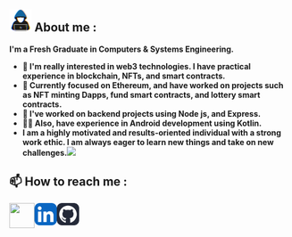 ## <picture><img src = "https://github.com/0xAbdulKhalid/0xAbdulKhalid/raw/main/assets/mdImages/about_me.gif" width=40px></picture> **About me :**
**I'm a Fresh Graduate in Computers & Systems Engineering.**

- **🔭 I'm really interested in web3 technologies. I have practical experience in blockchain, NFTs, and smart contracts.**
- **🚀 Currently focused on Ethereum, and have worked on projects such as NFT minting Dapps, fund smart contracts, and lottery smart contracts.**
- **🤩 I've worked on backend projects using Node js, and Express.**
- **🤳🏻 Also, have experience in Android development using Kotlin.**
- **I am a highly motivated and results-oriented individual with a strong work ethic. I am always eager to learn new things and take on new challenges.<img src="https://media.giphy.com/media/WUlplcMpOCEmTGBtBW/giphy.gif" width="35">**

## 📫 How to reach me :
<div>
  <a href="mailto:salmahamzaahmed77@gmail.com" target="blank"><img align="left" src="https://img.icons8.com/color/256/gmail-new.png" height="45" width="45" /></a>
  <a href="https://www.linkedin.com/in/salma-ahmed-ali-79a88118b/" target="blank"><img align="left" src="https://github.com/tandpfun/skill-icons/blob/main/icons/LinkedIn.svg" height="40" width="40" /></a>
  <a href="https://github.com/SalmaAhmedAl" target="blank"><img align="left" src="https://github.com/tandpfun/skill-icons/blob/main/icons/Github-Dark.svg" height="40" width="40" /></a>
</div>
<br>
<br>




<!--
**SalmaAhmedAl/SalmaAhmedAl** is a ✨ _special_ ✨ repository because its `README.md` (this file) appears on your GitHub profile.

Here are some ideas to get you started:

- 🔭 I’m currently working on ...
- 🌱 I’m currently learning ...
- 👯 I’m looking to collaborate on ...
- 🤔 I’m looking for help with ...
- 💬 Ask me about ...
- 📫 How to reach me: ...
- 😄 Pronouns: ...
- ⚡ Fun fact: ...
-->

